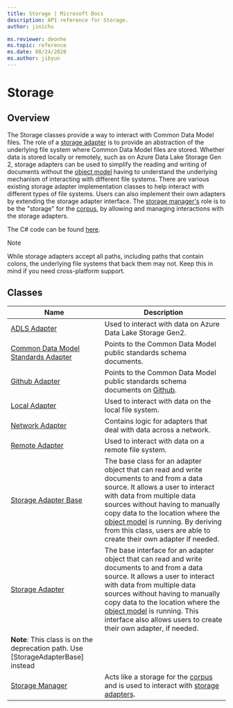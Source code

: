 ```yaml
---
title: Storage | Microsoft Docs
description: API reference for Storage.
author: jinichu

ms.reviewer: deonhe 
ms.topic: reference 
ms.date: 08/24/2020
ms.author: jibyun
---
```


# Storage

## Overview

The Storage classes provide a way to interact with Common Data Model files. The role of a [storage adapter](storageadapter.md) is to provide an abstraction of the underlying file system where Common Data Model files are stored. Whether data is stored locally or remotely, such as on Azure Data Lake Storage Gen 2, storage adapters can be used to simplify the reading and writing of documents without the [object model](../cdm/cdm.md) having to understand the underlying mechanism of interacting with different file systems. There are various existing storage adapter implementation classes to help interact with different types of file systems. Users can also implement their own adapters by extending the storage adapter interface. The [storage manager's](storagemanager.md) role is to be the "storage" for the [corpus](../cdm/corpus.md), by allowing and managing interactions with the storage adapters.

The C# code can be found [here](https://github.com/microsoft/CDM/tree/master/objectModel/CSharp/Microsoft.CommonDataModel.ObjectModel/Storage).

>[!NOTE]
>While storage adapters accept all paths, including paths that contain colons, the underlying file systems that back them may not. Keep this in mind if you need cross-platform support.

## Classes
|Name|Description|
|---|---|
|[ADLS Adapter](adlsadapter.md)|Used to interact with data on Azure Data Lake Storage Gen2.|
|[Common Data Model Standards Adapter](cdmstandardsadapter.md)|Points to the Common Data Model public standards schema documents.|
|[Github Adapter](githubadapter.md)|Points to the Common Data Model public standards schema documents on [Github](https://github.com/microsoft/CDM/tree/master/schemaDocuments).|
|[Local Adapter](localadapter.md)|Used to interact with data on the local file system.|
|[Network Adapter](networkadapter.md)|Contains logic for adapters that deal with data across a network.|
|[Remote Adapter](remoteadapter.md)|Used to interact with data on a remote file system.|
|[Storage Adapter Base](storageadapterbase.md)|The base class for an adapter object that can read and write documents to and from a data source. It allows a user to interact with data from multiple data sources without having to manually copy data to the location where the [object model](../cdm/cdm.md) is running. By deriving from this class, users are able to create their own adapter if needed.|
|[Storage Adapter](storageadapter.md)|The base interface for an adapter object that can read and write documents to and from a data source. It allows a user to interact with data from multiple data sources without having to manually copy data to the location where the [object model](../cdm/cdm.md) is running. This interface also allows users to create their own adapter, if needed.
**Note**: This class is on the deprecation path. Use [StorageAdapterBase] instead|
|[Storage Manager](storagemanager.md)|Acts like a storage for the [corpus](../cdm/corpus.md) and is used to interact with [storage adapters](storageadapterbase.md).|
